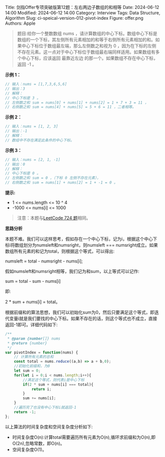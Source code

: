 Title: 剑指Offer专项突破版第12题：左右两边子数组的和相等
Date: 2024-06-12 14:00
Modified: 2024-06-12 14:00
Category: Interview
Tags: Data Structure, Algorithm
Slug: ci-speical-version-012-pivot-index
Figure: offer.png
Authors: Apple

> 题目:给你一个整数数组 nums ，请计算数组的中心下标。数组中心下标是数组的一个下标，其左侧所有元素相加的和等于右侧所有元素相加的和。如果中心下标位于数组最左端，那么左侧数之和视为 0 ，因为在下标的左侧不存在元素。这一点对于中心下标位于数组最右端同样适用。如果数组有多个中心下标，应该返回 最靠近左边 的那一个。如果数组不存在中心下标，返回 -1 。

**示例 1：**

```javascript
// 输入：nums = [1,7,3,6,5,6]
// 输出：3
// 解释：
// 中心下标是 3 。
// 左侧数之和 sum = nums[0] + nums[1] + nums[2] = 1 + 7 + 3 = 11 ，
// 右侧数之和 sum = nums[4] + nums[5] = 5 + 6 = 11 ，二者相等。
```

**示例 2：**

```javascript
// 输入：nums = [1, 2, 3]
// 输出：-1
// 解释：
// 数组中不存在满足此条件的中心下标。
```

**示例 3：**

```javascript
// 输入：nums = [2, 1, -1]
// 输出：0
// 解释：
// 中心下标是 0 。
// 左侧数之和 sum = 0 ，（下标 0 左侧不存在元素），
// 右侧数之和 sum = nums[1] + nums[2] = 1 + -1 = 0 。
```

**提示:**

- 1 <= nums.length <= 10 ^ 4
- -1000 <= nums[i] <= 1000

> 注意：本题与[LeetCode 724 题](https://leetcode.cn/problems/find-pivot-index/description/)相同。

**思路分析**

本题不难。我们可以这样思考，假如存在一个中心下标，记为i，根据这个中心下标i将数组划分为numsleft和numsright，则numsleft === numsright成立。如果数组所有元素的和记为total，则根据这个等式，可以得出:

numsleft = total - numsright - nums[i];

假如numsleft和numsright相等，我们记为和sum，以上等式可以记作:

sum = total - sum - nums[i]

即:

2 * sum + nums[i] = total。

根据前缀和的算法思想，我们可以初始化sum为0，然后只要满足这个等式，即迭代变量i就是我们要找的中心下标。如果不存在的话，则这个等式也不成立，直接返回-1即可。详细代码如下:

```javascript
/**
 * @param {number[]} nums
 * @return {number}
 */
var pivotIndex = function(nums) {
    // 计算所有元素的总和
    const total = nums.reduce((a,b) => a + b,0);
    //初始化前缀和，为0
    let sum = 0;
    for(let i = 0;i < nums.length;i++){
        //满足这个等式，则代表i是中心下标
        if(2 * sum + nums[i] === total){
            return i;
        }
        sum += nums[i];
    }
    //遍历完了也没有中心下标i就返回-1
    return -1;
};
```

以上算法的时间复杂度和空间复杂度分析如下:

- 时间复杂度O(n):计算total需要遍历所有元素为O(n),循环求前缀和为O(n),即O(2n),忽略常数，即O(n)。
- 空间复杂度O(1)。